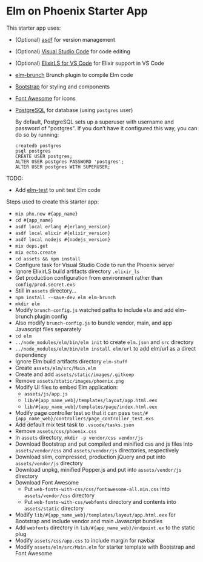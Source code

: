 # Elm on Phoenix Starter App

This starter app uses:
  * (Optional) [asdf](https://github.com/asdf-vm/asdf) for version management
  * (Optional) [Visual Studio Code](https://code.visualstudio.com) for code editing
  * (Optional) [ElixirLS for VS Code](https://github.com/JakeBecker/vscode-elixir-ls) for Elixir support in VS Code
  * [elm-brunch](https://github.com/madsflensted/elm-brunch) Brunch plugin to compile Elm code
  * [Bootstrap](https://getbootstrap.com) for styling and components
  * [Font Awesome](https://fontawesome.com) for icons
  * [PostgreSQL](https://www.postgresql.org) for database (using `postgres` user)
    
    By default, PostgreSQL sets up a superuser with username and password of "postgres". If you don’t have it configured this way, you can do so by running:

        createdb postgres
        psql postgres
        CREATE USER postgres;
        ALTER USER postgres PASSWORD 'postgres';
        ALTER USER postgres WITH SUPERUSER;


TODO:
  * Add [elm-test](https://github.com/elm-community/elm-test) to unit test Elm code


Steps used to create this starter app:

  * `mix phx.new #{app_name}`
  * `cd #{app_name}`
  * `asdf local erlang #{erlang_version}`
  * `asdf local elixir #{elixir_version}`
  * `asdf local nodejs #{nodejs_version}`
  * `mix deps.get`
  * `mix ecto.create`
  * `cd assets && npm install`
  * Configure task for Visual Studio Code to run the Phoenix server
  * Ignore ElixirLS build artifacts directory `.elixir_ls`
  * Get production configuration from environment rather than `config/prod.secret.exs`
  * Still in `assets` directory...
  * `npm install --save-dev elm elm-brunch`
  * `mkdir elm`
  * Modify `brunch-config.js` watched paths to include `elm` and add elm-brunch plugin config
  * Also modify `brunch-config.js` to bundle vendor, main, and app Javascript files separately
  * `cd elm`
  * `../node_modules/elm/bin/elm init` to create `elm.json` and `src` directory
  * `../node_modules/elm/bin/elm install elm/url` to add elm/url as a direct dependency
  * Ignore Elm build artifacts directory `elm-stuff`
  * Create `assets/elm/src/Main.elm`
  * Create and add `assets/static/images/.gitkeep`
  * Remove `assets/static/images/phoenix.png`
  * Modify UI files to embed Elm application:
    * `assets/js/app.js`
    * `lib/#{app_name_web}/templates/layout/app.html.eex`
    * `lib/#{app_name_web}/templates/page/index.html.eex`
  * Modify page controller test so that it can pass `test/#{app_name_web}/controllers/page_controller_test.exs`
  * Add default mix test task to `.vscode/tasks.json`
  * Remove `assets/css/phoenix.css`
  * In `assets` directory, `mkdir -p vendor/css vendor/js`
  * Download Bootstrap and put compiled and minified css and js files into `assets/vendor/css` and `assets/vendor/js` directories, respectively
  * Download slim, compressed, production jQuery and put into `assets/vendor/js` directory
  * Download unpkg, minified Popper.js and put into `assets/vendor/js` directory
  * Download Font Awesome
    * Put `web-fonts-with-css/css/fontawesome-all.min.css` into `assets/vendor/css` directory
    * Put `web-fonts-with-css/webfonts` directory and contents into `assets/static` directory
  * Modify `lib/#{app_name_web}/templates/layout/app.html.eex` for Bootstrap and include vendor and main Javascript bundles
  * Add `webfonts` directory in `lib/#{app_name_web}/endpoint.ex` to the static plug
  * Modify `assets/css/app.css` to include margin for navbar
  * Modify `assets/elm/src/Main.elm` for starter template with Bootstrap and Font Awesome
